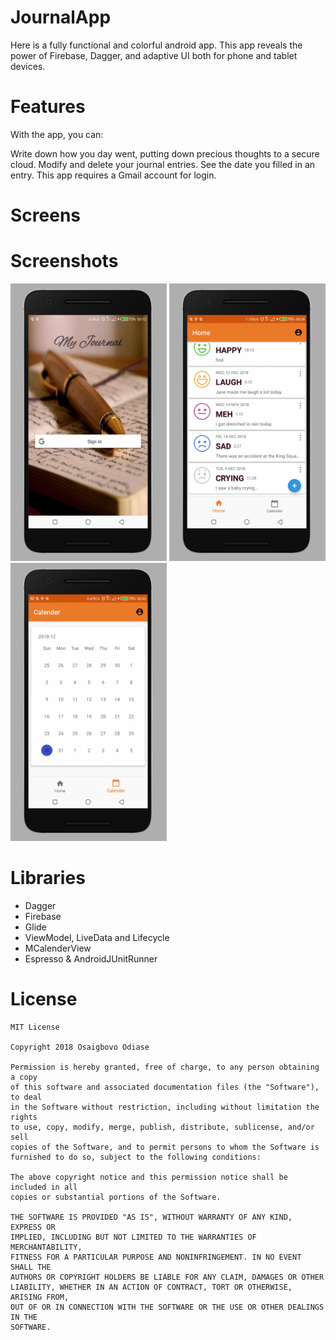 # JournalApp

Here is a fully functional and colorful android app. 
This app reveals the power of Firebase, Dagger, and adaptive UI both for phone and tablet devices.

# Features
With the app, you can:

Write down how you day went, putting down precious thoughts to a secure cloud.
Modify and delete your journal entries.
See the date you filled in an entry.
This app requires a Gmail account for login.

# Screens




# Screenshots

<img src="https://github.com/Osaigbovo/JournalApp/blob/master/art/SignInScreen.png" width="250"> <img src="https://github.com/Osaigbovo/JournalApp/blob/master/art/HomeScreen.png" width="250"> <img src="https://github.com/Osaigbovo/JournalApp/blob/master/art/CalenderScreen.png" width="250"> 



# Libraries
* Dagger
* Firebase
* Glide
* ViewModel, LiveData and Lifecycle
* MCalenderView
* Espresso & AndroidJUnitRunner


# License

	MIT License
	
	Copyright 2018 Osaigbovo Odiase

	Permission is hereby granted, free of charge, to any person obtaining a copy
	of this software and associated documentation files (the "Software"), to deal
	in the Software without restriction, including without limitation the rights
	to use, copy, modify, merge, publish, distribute, sublicense, and/or sell
	copies of the Software, and to permit persons to whom the Software is
	furnished to do so, subject to the following conditions:

	The above copyright notice and this permission notice shall be included in all
	copies or substantial portions of the Software.

	THE SOFTWARE IS PROVIDED "AS IS", WITHOUT WARRANTY OF ANY KIND, EXPRESS OR
	IMPLIED, INCLUDING BUT NOT LIMITED TO THE WARRANTIES OF MERCHANTABILITY,
	FITNESS FOR A PARTICULAR PURPOSE AND NONINFRINGEMENT. IN NO EVENT SHALL THE
	AUTHORS OR COPYRIGHT HOLDERS BE LIABLE FOR ANY CLAIM, DAMAGES OR OTHER
	LIABILITY, WHETHER IN AN ACTION OF CONTRACT, TORT OR OTHERWISE, ARISING FROM,
	OUT OF OR IN CONNECTION WITH THE SOFTWARE OR THE USE OR OTHER DEALINGS IN THE
	SOFTWARE.
